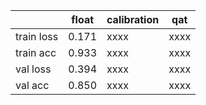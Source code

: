 |           |float| calibration |  qat |
|-----------|-----|-------------|------|
| train loss|0.171|     xxxx    | xxxx |
| train acc |0.933|     xxxx    | xxxx |
| val loss  |0.394|     xxxx    | xxxx |
| val acc   |0.850|     xxxx    | xxxx |
